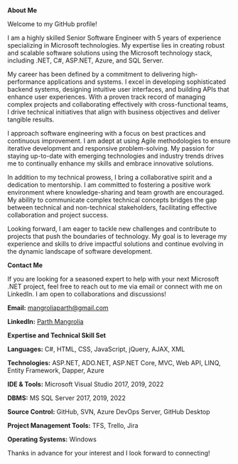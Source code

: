 **About Me**

Welcome to my GitHub profile!

I am a highly skilled Senior Software Engineer with 5 years of experience specializing in Microsoft technologies. My expertise lies in creating robust and scalable software solutions using the Microsoft technology stack, including .NET, C#, ASP.NET, Azure, and SQL Server.

My career has been defined by a commitment to delivering high-performance applications and systems. I excel in developing sophisticated backend systems, designing intuitive user interfaces, and building APIs that enhance user experiences. With a proven track record of managing complex projects and collaborating effectively with cross-functional teams, I drive technical initiatives that align with business objectives and deliver tangible results.

I approach software engineering with a focus on best practices and continuous improvement. I am adept at using Agile methodologies to ensure iterative development and responsive problem-solving. My passion for staying up-to-date with emerging technologies and industry trends drives me to continually enhance my skills and embrace innovative solutions.

In addition to my technical prowess, I bring a collaborative spirit and a dedication to mentorship. I am committed to fostering a positive work environment where knowledge-sharing and team growth are encouraged. My ability to communicate complex technical concepts bridges the gap between technical and non-technical stakeholders, facilitating effective collaboration and project success.

Looking forward, I am eager to tackle new challenges and contribute to projects that push the boundaries of technology. My goal is to leverage my experience and skills to drive impactful solutions and continue evolving in the dynamic landscape of software development.

**Contact Me**

If you are looking for a seasoned expert to help with your next Microsoft .NET project, feel free to reach out to me via email or connect with me on LinkedIn. I am open to collaborations and discussions!

**Email:** mangroliaparth@gmail.com

**LinkedIn:** [Parth Mangrolia](https://www.linkedin.com/in/parth-mangrolia-pm/)

**Expertise and Technical Skill Set**

**Languages:** C#, HTML, CSS, JavaScript, jQuery, AJAX, XML

**Technologies:** ASP.NET, ADO.NET, ASP.NET Core, MVC, Web API, LINQ, Entity Framework, Dapper, Azure

**IDE & Tools:** Microsoft Visual Studio 2017, 2019, 2022

**DBMS:** MS SQL Server 2017, 2019, 2022

**Source Control:** GitHub, SVN, Azure DevOps Server, GitHub Desktop

**Project Management Tools:** TFS, Trello, Jira

**Operating Systems:** Windows

Thanks in advance for your interest and I look forward to connecting!
